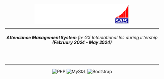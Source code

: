 <div align=center> 
 
 <img align=center src="storage/logo2.png"> 

</div>

<hr>
<h6 align=center><b>Attendance Management System</b> for GX International Inc during intership <b>(February 2024 - May 2024)</b></h6>
 
<br>
<hr>
<div align=center> 
 
![PHP](https://img.shields.io/badge/php-%23777BB4.svg?style=for-the-badge&logo=php&logoColor=white) ![MySQL](https://img.shields.io/badge/mysql-4479A1.svg?style=for-the-badge&logo=mysql&logoColor=white) ![Bootstrap](https://img.shields.io/badge/bootstrap-%238511FA.svg?style=for-the-badge&logo=bootstrap&logoColor=white)

 </div>
